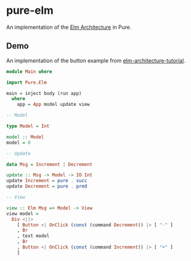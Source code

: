 # pure-elm

An implementation of the [Elm Architecture](https://guide.elm-lang.org/architecture/) in Pure.

## Demo

An implementation of the button example from [elm-architecture-tutorial](https://github.com/evancz/elm-architecture-tutorial/blob/master/examples/01-button.elm).

```haskell
module Main where

import Pure.Elm

main = inject body (run app)
  where
    app = App model update view

-- Model

type Model = Int

model :: Model
model = 0

-- Update

data Msg = Increment | Decrement

update :: Msg -> Model -> IO Int
update Increment = pure . succ
update Decrement = pure . pred

-- View

view :: Elm Msg => Model -> View
view model = 
  Div <||>
    [ Button <| OnClick (const (command Decrement)) |> [ "-" ]
    , Br
    , text model
    , Br
    , Button <| OnClick (const (command Increment)) |> [ "+" ]
    ]
```
